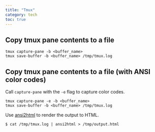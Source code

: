 ```yaml
---
title: "Tmux"
category: tech
toc: true
---
```


## Copy tmux pane contents to a file

```
tmux capture-pane -b <buffer_name>
tmux save-buffer -b <buffer_name> /tmp/tmux.log
```

## Copy tmux pane contents to a file (with ANSI color codes)

Call `capture-pane` with the `-e` flag to capture color codes.

```
tmux capture-pane -e -b <buffer_name>
tmux save-buffer -b <buffer_name> /tmp/tmux.log
```

Use [ansi2html](https://github.com/pycontribs/ansi2html) to render the output
to HTML.

```
$ cat /tmp/tmux.log | ansi2html > /tmp/output.html
```
